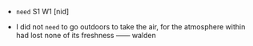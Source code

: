 - `need` S1 W1 [nid]



-  I did not `need` to go outdoors to take the air, for the atmosphere within had lost none of its freshness —— walden